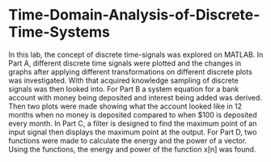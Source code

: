 # Time-Domain-Analysis-of-Discrete-Time-Systems
In this lab, the concept of discrete time-signals was explored on MATLAB. In Part A, different discrete time signals were plotted and the changes in graphs after applying different transformations on different discrete plots was investigated. With that acquired knowledge sampling of discrete signals was then looked into. For Part B a system equation for a bank account with money being deposited and interest being added was derived. Then two plots were made showing what the account looked like in 12 months when no money is deposited compared to when $100 is deposited every month. In Part C, a filter is designed to find the maximum point of an input signal then displays the maximum point at the output. For Part D, two functions were made to calculate the energy and the power of a vector. Using the functions, the energy and power of the function x[n] was found.
